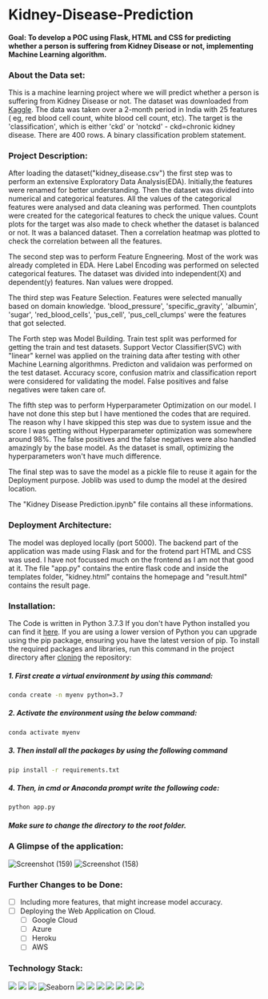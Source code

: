 # Kidney-Disease-Prediction

#### Goal: To develop a POC using Flask, HTML and CSS for predicting whether a person is suffering from Kidney Disease or not, implementing Machine Learning algorithm.

### About the Data set: 
This is a machine learning project where we will predict whether a person is suffering from Kidney Disease or not. The dataset was downloaded from [Kaggle](https://www.kaggle.com/mansoordaku/ckdisease). The data was taken over a 2-month period in India with 25 features ( eg, red blood cell count, white blood cell count, etc). The target is the 'classification', which is either 'ckd' or 'notckd' - ckd=chronic kidney disease. There are 400 rows. A binary classification problem statement.

### Project Description: 
After loading the dataset("kidney_disease.csv") the first step was to perform an extensive Exploratory Data Analysis(EDA). Initially,the features were renamed for better understanding. Then the dataset was divided into numerical and categorical features. All the values of the categorical features were analysed and data cleaning was performed. Then countplots were created for the categorical features to check the unique values. Count plots for the target was also made to check whether the dataset is balanced or not.
It was a balanced dataset. Then a correlation heatmap was plotted to check the correlation between all the features.

The second step was to perform Feature Engneering. Most of the work was already completed in EDA. Here Label Encoding was performed on selected categorical features. The dataset was divided into independent(X) and dependent(y) features. Nan values were dropped.

The third step was Feature Selection. Features were selected manually based on domain knowledge. 'blood_pressure', 'specific_gravity', 'albumin', 'sugar', 'red_blood_cells', 'pus_cell', 'pus_cell_clumps' were the features that got selected.

The Forth step was Model Building. Train test split was performed for getting the train and test datasets. Support Vector Classifier(SVC) with "linear" kernel was applied on the training data after testing with other Machine Learning algorithmns. Predicton and validaion was performed on the test dataset. Accuracy score, confusion matrix and classification report were considered for validating the model. False positives and false negatives were taken care of.

The fifth step was to perform Hyperparameter Optimization on our model. I have not done this step but I have mentioned the codes that are required. The reason why I have skipped this step was due to system issue and the score I was getting without Hyperparameter optimization was somewhere around 98%. The false positives and the false negatives were also handled amazingly by the base model. As the dataset is small, optimizing the hyperparameters won't have much difference.

The final step was to save the model as a pickle file to reuse it again for the Deployment purpose. Joblib was used to dump the model at the desired location.

The "Kidney Disease Prediction.ipynb" file contains all these informations.

### Deployment Architecture: 
The model was deployed locally (port 5000). The backend part of the application was made using Flask and for the frotend part HTML and CSS was used.
I have not focussed much on the frontend as I am not that good at it. The file "app.py" contains the entire flask code and inside the templates folder, "kidney.html" contains the homepage and "result.html" contains the result page. 

### Installation:
The Code is written in Python 3.7.3 If you don't have Python installed you can find it [here](https://www.python.org/downloads/). If you are using a lower version of Python you can upgrade using the pip package, ensuring you have the latest version of pip. To install the required packages and libraries, run this command in the project directory after [cloning](https://www.howtogeek.com/451360/how-to-clone-a-github-repository/) the repository:

##### 1. First create a virtual environment by using this command:
```bash
conda create -n myenv python=3.7
```
##### 2. Activate the environment using the below command:
```bash
conda activate myenv
```
##### 3. Then install all the packages by using the following command
```bash
pip install -r requirements.txt
```
##### 4. Then, in cmd or Anaconda prompt write the following code:
```bash
python app.py
```
##### Make sure to change the directory to the root folder.  

### A Glimpse of the application:
![Screenshot (159)](https://user-images.githubusercontent.com/75041273/133101997-92c1be15-4fb3-4e56-9737-5678a401e55d.png)
![Screenshot (158)](https://user-images.githubusercontent.com/75041273/133102056-fd340713-dea7-44d0-b79a-1f5987099608.png)

### Further Changes to be Done:
- [ ] Including more features, that might increase model accuracy.
- [ ] Deploying the Web Application on Cloud.
     - [ ] Google Cloud 
     - [ ] Azure
     - [ ] Heroku
     - [ ] AWS

### Technology Stack:

<img src="https://img.shields.io/badge/Python-FFD43B?style=for-the-badge&logo=python&logoColor=darkgreen" /> <img src="https://img.shields.io/badge/Numpy-777BB4?style=for-the-badge&logo=numpy&logoColor=white" /> <img src="https://img.shields.io/badge/Pandas-2C2D72?style=for-the-badge&logo=pandas&logoColor=white" /> ![Seaborn](https://img.shields.io/badge/Seaborn-%230C55A5.svg?style=for-the-badge&logo=seaborn&logoColor=%white)  <img src="https://img.shields.io/badge/scikit_learn-F7931E?style=for-the-badge&logo=scikit-learn&logoColor=white" /> <img src="https://img.shields.io/badge/Jupyter-F37626.svg?&style=for-the-badge&logo=Jupyter&logoColor=white" /> <img src="https://img.shields.io/badge/conda-342B029.svg?&style=for-the-badge&logo=anaconda&logoColor=white"/> <img src="https://img.shields.io/badge/Kaggle-20BEFF?style=for-the-badge&logo=Kaggle&logoColor=white" />  <img src="https://img.shields.io/badge/matplotlib-342B029.svg?&style=for-the-badge&logo=matplotlib&logoColor=white"/> <img src="https://img.shields.io/badge/Flask-000000?style=for-the-badge&logo=flask&logoColor=white" /> <img src="https://img.shields.io/badge/Spyder-838485?style=for-the-badge&logo=spyder%20ide&logoColor=maroon" />

